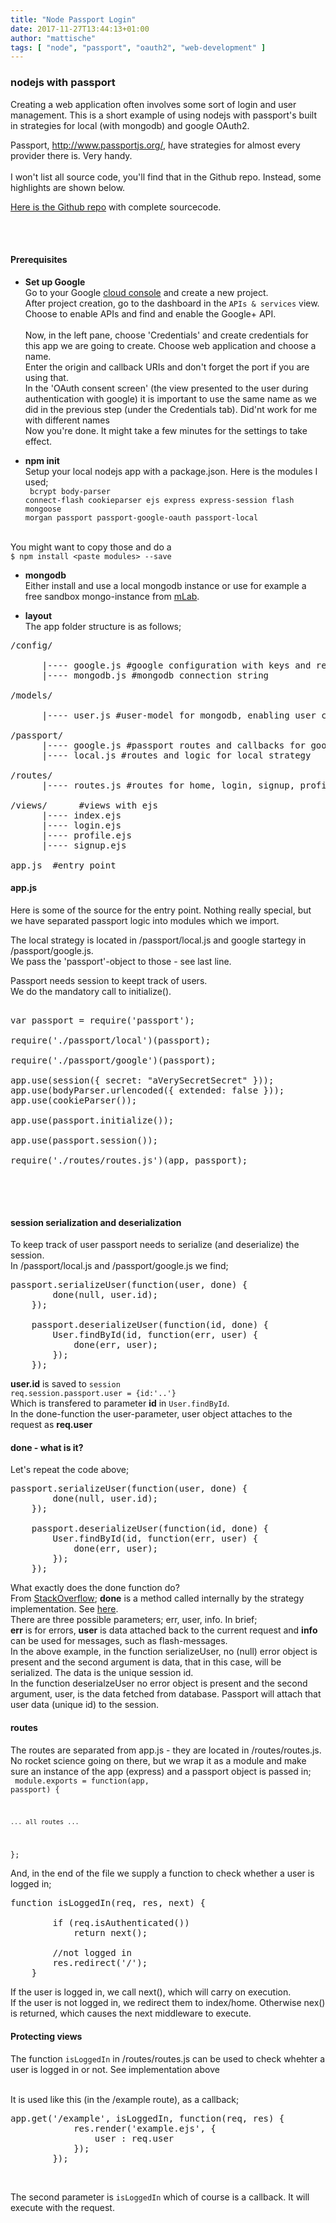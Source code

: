 ```yaml
---
title: "Node Passport Login"
date: 2017-11-27T13:44:13+01:00
author: "mattische"
tags: [ "node", "passport", "oauth2", "web-development" ]
---
```



### nodejs with passport

Creating a web application often involves some sort of login and user management.
This is a short example of using nodejs with passport's built in strategies for local (with mongodb) and google OAuth2.<br>

Passport, <a href="http://www.passportjs.org/">http://www.passportjs.org/</a>, have strategies for almost every provider there is. Very handy.<br><br>
I won't list all source code, you'll find that in the Github repo. Instead, some highlights are shown below.<br>

<a href="https://github.com/mattische/node-passport-example">Here is the Github repo</a> with complete sourcecode.


<br><br>

#### Prerequisites
+ <strong>Set up Google</strong><br />
Go to your Google <a href="https://console.developers.google.com">cloud console</a> and create a new project. <br>
After project creation, go to the dashboard in the <code>APIs & services</code> view. Choose to enable APIs and find and enable the Google+ API.<br><br>
Now, in the left pane, choose 'Credentials' and create credentials for this app we are going to create. Choose web application and choose a name.<br>
Enter the origin and callback URIs and don't forget the port if you are using that.<br>
In the 'OAuth consent screen' (the view presented to the user during authentication with google) it is important to use the same name as we did in the previous step (under the Credentials tab). Did'nt work for me with different names<br>
Now you're done. It might take a few minutes for the settings to take effect.


+ <strong>npm init</strong><br>
Setup your local nodejs app with a package.json. Here is the modules I used;<br>
<code> bcrypt body-parser connect-flash cookieparser ejs express express-session flash mongoose morgan passport passport-google-oauth passport-local</code>
<br>
You might want to copy those and do a<br><code>$ npm install &lt;paste modules&gt; --save</code><br>


+ <strong>mongodb</strong><br>
Either install and use a local mongodb instance or use for example a free sandbox mongo-instance from <a href="https://mlab.com">mLab</a>.


+ <strong>layout</strong><br>
The app folder structure is as follows;
<pre>
/config/<br>
      |---- google.js #google configuration with keys and redirect callback
      |---- mongodb.js #mongodb connection string<br>
/models/<br>
      |---- user.js #user-model for mongodb, enabling user creation in db. for local strategy<br>
/passport/
      |---- google.js #passport routes and callbacks for google strategy
      |---- local.js #routes and logic for local strategy<br>
/routes/
      |---- routes.js #routes for home, login, signup, profile etc<br>
/views/      #views with ejs
      |---- index.ejs
      |---- login.ejs
      |---- profile.ejs
      |---- signup.ejs<br>
app.js  #entry point
</pre>



#### app.js
Here is some of the source for the entry point. Nothing really special, but we have separated passport logic into modules which we import.<br>

The local strategy is located in /passport/local.js and google startegy in /passport/google.js.<br>
We pass the 'passport'-object to those - see last line.<br>

Passport needs session to keept track of users.<br>
We do the mandatory call to initialize().
<pre>

var passport = require('passport');

require('./passport/local')(passport); 

require('./passport/google')(passport); 

app.use(session({ secret: "aVerySecretSecret" }));
app.use(bodyParser.urlencoded({ extended: false }));
app.use(cookieParser()); 

app.use(passport.initialize());

app.use(passport.session());

require('./routes/routes.js')(app, passport); 


</pre>
<br>



#### session serialization and deserialization
To keep track of user passport needs to serialize (and deserialize) the session.<br>
In /passport/local.js and /passport/google.js we find;
<pre>
passport.serializeUser(function(user, done) {
        done(null, user.id);
    });

    passport.deserializeUser(function(id, done) {
        User.findById(id, function(err, user) {
            done(err, user);
        });
    });
</pre>

<strong>user.id</strong> is saved to <code>session req.session.passport.user = {id:'..'}</code><br>
Which is transfered to parameter <strong>id</strong> in <code>User.findById</code>.<br>
In the done-function the user-parameter, user object attaches to the request as <strong>req.user</strong><br>

#### done - what is it?
Let's repeat the code above;
<pre>
passport.serializeUser(function(user, done) {
        done(null, user.id);
    });

    passport.deserializeUser(function(id, done) {
        User.findById(id, function(err, user) {
            done(err, user);
        });
    });
</pre>

What exactly does the done function do?<br>
From <a href="https://stackoverflow.com/questions/32153865/what-is-done-callback-function-in-passport-strategy-configure-use-function">StackOverflow</a>;
<strong>done</strong> is a method called internally by the strategy implementation.
See <a href="https://github.com/jaredhanson/passport-local/blob/master/lib/strategy.js#L80">here</a>.<br>
There are three possible parameters; err, user, info. In brief;<br>
<strong>err</strong> is for errors, <strong>user</strong> is data attached back to the current request and <strong>info</strong> can be used for messages, such as flash-messages.
<br>
In the above example, in the function serializeUser, no (null) error  object is present and the second argument is data, that in this case, will be serialized. The data is the unique
session id.<br>
In the function deserialzeUser no error object is present and the second argument, user, is the data fetched from database. Passport will attach that user data (unique id) to the session.
<br>


#### routes
The routes are separated from app.js - they are located in /routes/routes.js.<br>
No rocket science going on there, but we wrap it as a module and make sure an instance of the app (express) and a passport object is passed in;<br>
<code>
module.exports = function(app, passport) {

    ... all routes ...

};
</code>
<br>

And, in the end of the file we supply a function to check whether a user is logged in;<br>
<pre>
function isLoggedIn(req, res, next) {    

        if (req.isAuthenticated())
            return next();

        //not logged in
        res.redirect('/');
    }
</pre>


If the user is logged in, we call next(), which will carry on execution.
<br>
If the user is not logged in, we redirect them to index/home. Otherwise nex() is returned, which causes the next middleware to execute.
<br>


#### Protecting views
The function <code>isLoggedIn</code> in /routes/routes.js can be used to check whehter a user is logged in or not. See implementation above<br>
<br>

It is used like this (in the /example route), as a callback;
<pre>
app.get('/example', isLoggedIn, function(req, res) {
            res.render('example.ejs', {
                user : req.user 
            });
        });
</pre>
<br>

The second parameter is <code>isLoggedIn</code> which of course is a callback. It will execute with the request.<br>
